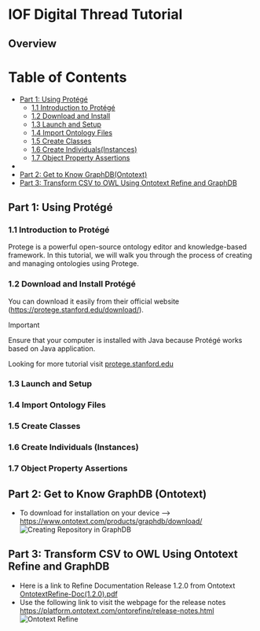 # IOF Digital Thread Tutorial
## Overview

# Table of Contents
- [Part 1: Using Protégé](#part-1-using-protégé)
  - [1.1 Introduction to Protégé](#11-introduction-to-protégé)
  - [1.2 Download and Install](#12-download-and-install-protégé)
  - [1.3 Launch and Setup](#13-launch-and-setup)
  - [1.4 Import Ontology Files](#14-import-ontology-files)
  - [1.5 Create Classes](#15-create-classes)
  - [1.6 Create Individuals(Instances)](#16-create-individuals-instances)
  - [1.7 Object Property Assertions](#17-object-property-assertions)
- 
- [Part 2: Get to Know GraphDB(Ontotext)](#part-2-get-to-know-graphdb-ontotext)
- [Part 3: Transform CSV to OWL Using Ontotext Refine and GraphDB](#part-3-transform-csv-to-owl-using-ontotext-refine-and-graphdb)




## Part 1: Using Protégé
### 1.1 Introduction to Protégé
Protege is a powerful open-source ontology editor and knowledge-based framework. In this tutorial, we will walk you through the process of creating and managing ontologies using Protege.
### 1.2 Download and Install Protégé
You can download it easily from their official website (https://protege.stanford.edu/download/).
> [!IMPORTANT]  
> Ensure that your computer is installed with Java because Protégé works based on Java application.

Looking for more tutorial visit [protege.stanford.edu](https://protege.stanford.edu/conference/2006/submissions/slides/OWLTutorial_Part1.pdf)

### 1.3	Launch and Setup
### 1.4 Import Ontology Files
### 1.5 Create Classes 
### 1.6 Create Individuals (Instances)
### 1.7 Object Property Assertions

## Part 2: Get to Know GraphDB (Ontotext)
- To download for installation on your device --> https://www.ontotext.com/products/graphdb/download/
![Creating Repository in GraphDB](https://github.com/ohio-ontology/IOF-DigitalThread-Tutorial/assets/60668676/457e13ef-6881-4624-9433-e6749f6a01f4)

## Part 3: Transform CSV to OWL Using Ontotext Refine and GraphDB
- Here is a link to Refine Documentation Release 1.2.0 from Ontotext [OntotextRefine-Doc(1.2.0).pdf](https://github.com/ohio-ontology/IOF-DigitalThread-Tutorial/files/14017364/OntotextRefine-Doc.1.2.0.pdf)
- Use the following link to visit the webpage for the release notes https://platform.ontotext.com/ontorefine/release-notes.html
![Ontotext Refine](https://github.com/ohio-ontology/IOF-DigitalThread-Tutorial/assets/60668676/e0a19878-4be3-4e8a-94e6-5f89ab13cf0f)
